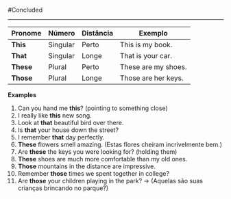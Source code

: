 
#Concluded 

---

| Pronome   | Número   | Distância | Exemplo             |
| --------- | -------- | --------- | ------------------- |
| **This**  | Singular | Perto     | This is my book.    |
| **That**  | Singular | Longe     | That is your car.   |
| **These** | Plural   | Perto     | These are my shoes. |
| **Those** | Plural   | Longe     | Those are her keys. |
**Examples**
1. Can you hand me **this**? (pointing to something close)
2. I really like **this** new song. 
3. Look at **that** beautiful bird over there.
4. Is **that** your house down the street? 
5. I remember **that** day perfectly. 
6. **These** flowers smell amazing. (Estas flores cheiram incrivelmente bem.)
7. Are **these** the keys you were looking for? (holding them) 
8. **These** shoes are much more comfortable than my old ones.
9. **Those** mountains in the distance are impressive.
10. Remember **those** times we spent together in college? 
11. Are **those** your children playing in the park? → (Aquelas são suas crianças brincando no parque?)
